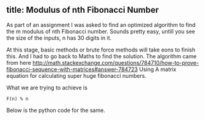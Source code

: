 title: Modulus of nth Fibonacci Number
--------------------

As part of an assignment I was asked to find an optimized algorithm to find the m modulus of nth Fibonacci number.
Sounds pretty easy, untill you see the size of the inputs, n has 30 digits in it.

At this stage, basic methods or brute force methods will take eons to finish this. And I had to go back to Maths to find the solution.
The algorithm came from here http://math.stackexchange.com/questions/784710/how-to-prove-fibonacci-sequence-with-matrices#answer-784723
Using A matrix equation for calculating super huge fibonacci numbers.

What we are trying to achieve is
```
F(n) % n
```

Below is the python code for the same.

<script src="https://gist.github.com/rajarju/3cc220e6f9c9993f7ed2.js"></script>
